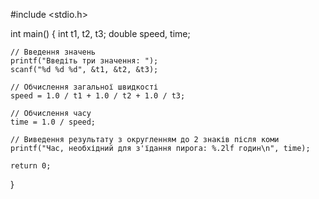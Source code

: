 #include <stdio.h>

int main() {
    int t1, t2, t3;
    double speed, time;

    // Введення значень
    printf("Введіть три значення: ");
    scanf("%d %d %d", &t1, &t2, &t3);

    // Обчислення загальної швидкості
    speed = 1.0 / t1 + 1.0 / t2 + 1.0 / t3;

    // Обчислення часу
    time = 1.0 / speed;

    // Виведення результату з округленням до 2 знаків після коми
    printf("Час, необхідний для з'їдання пирога: %.2lf годин\n", time);

    return 0;
}
